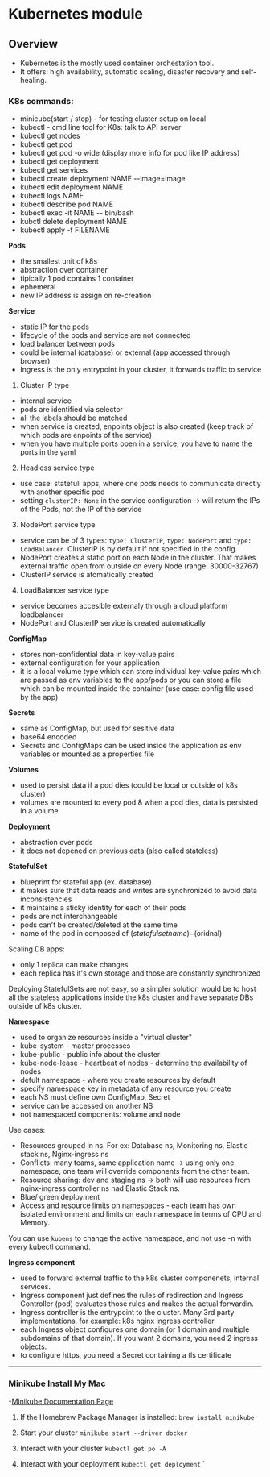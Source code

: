 # Kubernetes module

## Overview

- Kubernetes is the mostly used container orchestation tool.
- It offers: high availability, automatic scaling, disaster recovery and self-healing.


### K8s commands:

- minicube(start / stop) - for testing cluster setup on local
- kubectl - cmd line tool for K8s: talk to API server
- kubectl get nodes
- kubectl get pod
- kubectl get pod -o wide (display more info for pod like IP address)
- kubectl get deployment
- kubectl get services
- kubectl create deployment NAME --image=image
- kubectl edit deployment NAME
- kubectl logs NAME
- kubectl describe pod NAME
- kubectl exec -it NAME -- bin/bash
- kubctl delete deployment NAME
- kubectl apply -f FILENAME


**Pods**

- the smallest unit of k8s
- abstraction over container 
- tipically 1 pod contains 1 container
- ephemeral 
- new IP address is assign on re-creation

**Service**

- static IP for the pods
- lifecycle of the pods and service are not connected
- load balancer between pods
- could be internal (database) or external (app accessed through browser)
- Ingress is the only entrypoint in your cluster, it forwards traffic to service

1. Cluster IP type 

- internal service 
- pods are identified via selector 
- all the labels should be matched 
- when service is created, enpoints object is also created (keep track of which pods are enpoints of the service)
- when you have multiple ports open in a service, you have to name the ports in the yaml

2. Headless service type

- use case: statefull apps, where one pods needs to communicate directly with another specific pod
- setting `clusterIP: None` in the service configuration -> will return the IPs of the Pods, not the IP of the service

3. NodePort service type

- service can be of 3 types: `type: ClusterIP`, `type: NodePort` and `type: LoadBalancer`. ClusterIP is by default if not specified in the config.
- NodePort creates a static port on each Node in the cluster. That makes external traffic open from outside on every Node (range: 30000-32767)
- ClusterIP service is atomatically created

4. LoadBalancer service type

- service becomes accesible externaly through a cloud platform loadbalancer
- NodePort and ClusterIP service is created automatically

**ConfigMap**

- stores non-confidential data in key-value pairs
- external configuration for your application 
- it is a local volume type which can store individual key-value pairs which are passed as env variables to the app/pods or you can store a file which can be mounted inside the container (use case: config file used by the app)

**Secrets**

- same as ConfigMap, but used for sesitive data
- base64 encoded
- Secrets and ConfigMaps can be used inside the application as env variables or mounted as a properties file

**Volumes**

- used to persist data if a pod dies (could be local or outside of k8s cluster)
- volumes are mounted to every pod & when a pod dies, data is persisted in a volume

**Deployment**

- abstraction over pods
- it does not depened on previous data (also called stateless)

**StatefulSet**

- blueprint for stateful app (ex. database)
- it makes sure that data reads and writes are synchronized to avoid data inconsistencies
- it maintains a sticky identity for each of their pods
- pods are not interchangeable
- pods can't be created/deleted at the same time
- name of the pod in composed of $(statefulset name)-$(oridnal)

Scaling DB apps:
- only 1 replica can make changes
- each replica has it's own storage and those are constantly synchronized

Deploying StatefulSets are not easy, so a simpler solution would be to host all the stateless applications inside the k8s cluster and have separate DBs outside of k8s cluster.

**Namespace**

- used to organize resources inside a "virtual cluster"
- kube-system - master processes 
- kube-public - public info about the cluster
- kube-node-lease - heartbeat of nodes - determine the availability of nodes
- defult namespace - where you create resources by default
- specify namespace key in metadata of any resource you create
- each NS must define own ConfigMap, Secret
- service can be accessed on another NS
- not namespaced components: volume and node 

Use cases: 

- Resources grouped in ns. For ex: Database ns, Monitoring ns, Elastic stack ns, Nginx-ingress ns
- Conflicts:  many teams, same application name -> using only one namespace, one team will override components from the other team. 
- Resource sharing: dev and staging ns -> both will use resources from nginx-ingress controller ns nad Elastic Stack ns. 
- Blue/ green deployment 
- Access and resource limits on namespaces - each team has own isolated environment and limits on each namespace in terms of CPU and Memory.

You can use `kubens` to change the active namespace, and not use -n with every kubectl command.

**Ingress component**

- used to forward external traffic to the k8s cluster componenets, internal services.
- Ingress component just defines the rules of redirection and Ingress Controller (pod) evaluates those rules and makes the actual forwardin.
- Ingress controller is the entrypoint to the cluster. Many 3rd party implementations, for example: k8s nginx ingress controller
- each Ingress object configures one domain (or 1 domain and multiple subdomains of that domain). If you want 2 domains, you need 2 ingress objects. 
- to configure https, you need a Secret containing a tls certificate


---
### Minikube Install My Mac
-[Minikube Documentation Page](https://minikube.sigs.k8s.io/docs/start/)

1. If the Homebrew Package Manager is installed:
`brew install minikube
`
2. Start your cluster
`minikube start --driver docker`

3. Interact with your cluster `kubectl get po -A`

4. Interact with your deployment `kubectl get deployment`
`